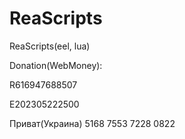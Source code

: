 # ReaScripts
ReaScripts(eel, lua)


Donation(WebMoney): 

R616947688507

E202305222500

Приват(Украина)
5168 7553 7228 0822

